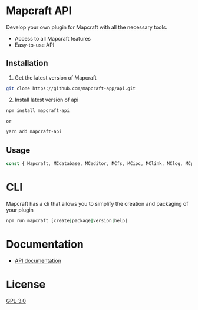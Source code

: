 # Mapcraft API

Develop your own plugin for Mapcraft with all the necessary tools.

- Access to all Mapcraft features
- Easy-to-use API

## Installation
1. Get the latest version of Mapcraft
```bash
git clone https://github.com/mapcraft-app/api.git
```

2. Install latest version of api
```bash
npm install mapcraft-api

or

yarn add mapcraft-api
```

## Usage

```js
const { Mapcraft, MCdatabase, MCeditor, MCfs, MCipc, MClink, MClog, MCplugin, MCshell, MCtemplate, MCutilities, MCwindow, MCworkInProgress } = require('mapcraft-api');
```

# CLI

Mapcraft has a cli that allows you to simplify the creation and packaging of your plugin
```sh
npm run mapcraft [create|package|version|help]
```

# Documentation

- [API documentation](https://documentation.mapcraft.app)

# License

[GPL-3.0](./LICENSE)
